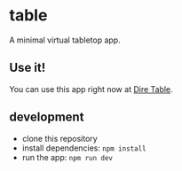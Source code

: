 # table

A minimal virtual tabletop app.

## Use it!

You can use this app right now at [Dire Table](https://table.dire.tools/).

## development

- clone this repository
- install dependencies: `npm install`
- run the app: `npm run dev`

